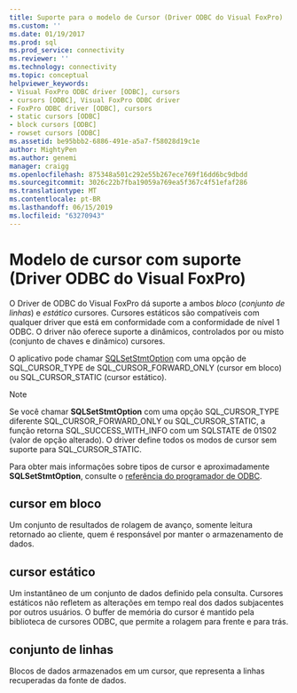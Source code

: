 ```yaml
---
title: Suporte para o modelo de Cursor (Driver ODBC do Visual FoxPro) | Microsoft Docs
ms.custom: ''
ms.date: 01/19/2017
ms.prod: sql
ms.prod_service: connectivity
ms.reviewer: ''
ms.technology: connectivity
ms.topic: conceptual
helpviewer_keywords:
- Visual FoxPro ODBC driver [ODBC], cursors
- cursors [ODBC], Visual FoxPro ODBC driver
- FoxPro ODBC driver [ODBC], cursors
- static cursors [ODBC]
- block cursors [ODBC]
- rowset cursors [ODBC]
ms.assetid: be95bbb2-6886-491e-a5a7-f58028d19c1e
author: MightyPen
ms.author: genemi
manager: craigg
ms.openlocfilehash: 875348a501c292e55b267ece769f16dd6bc9dbdd
ms.sourcegitcommit: 3026c22b7fba19059a769ea5f367c4f51efaf286
ms.translationtype: MT
ms.contentlocale: pt-BR
ms.lasthandoff: 06/15/2019
ms.locfileid: "63270943"
---
```

# <a name="supported-cursor-model-visual-foxpro-odbc-driver"></a>Modelo de cursor com suporte (Driver ODBC do Visual FoxPro)
O Driver de ODBC do Visual FoxPro dá suporte a ambos *bloco* (*conjunto de linhas*) e *estático* cursores. Cursores estáticos são compatíveis com qualquer driver que está em conformidade com a conformidade de nível 1 ODBC. O driver não oferece suporte a dinâmicos, controlados por ou misto (conjunto de chaves e dinâmico) cursores.  
  
 O aplicativo pode chamar [SQLSetStmtOption](../../odbc/microsoft/sqlsetstmtoption-visual-foxpro-odbc-driver.md) com uma opção de SQL_CURSOR_TYPE de SQL_CURSOR_FORWARD_ONLY (cursor em bloco) ou SQL_CURSOR_STATIC (cursor estático).  
  
> [!NOTE]  
>  Se você chamar **SQLSetStmtOption** com uma opção SQL_CURSOR_TYPE diferente SQL_CURSOR_FORWARD_ONLY ou SQL_CURSOR_STATIC, a função retorna SQL_SUCCESS_WITH_INFO com um SQLSTATE de 01S02 (valor de opção alterado). O driver define todos os modos de cursor sem suporte para SQL_CURSOR_STATIC.  
  
 Para obter mais informações sobre tipos de cursor e aproximadamente **SQLSetStmtOption**, consulte o [referência do programador de ODBC](../../odbc/reference/odbc-programmer-s-reference.md).  
  
## <a name="block-cursor"></a>cursor em bloco  
 Um conjunto de resultados de rolagem de avanço, somente leitura retornado ao cliente, quem é responsável por manter o armazenamento de dados.  
  
## <a name="static-cursor"></a>cursor estático  
 Um instantâneo de um conjunto de dados definido pela consulta. Cursores estáticos não refletem as alterações em tempo real dos dados subjacentes por outros usuários. O buffer de memória do cursor é mantido pela biblioteca de cursores ODBC, que permite a rolagem para frente e para trás.  
  
## <a name="rowset"></a>conjunto de linhas  
 Blocos de dados armazenados em um cursor, que representa a linhas recuperadas da fonte de dados.
